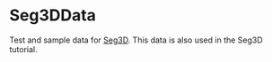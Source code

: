 # Seg3DData
Test and sample data for [Seg3D](https://github.com/SCIInstitute/Seg3D). This data is also used in the Seg3D tutorial.
